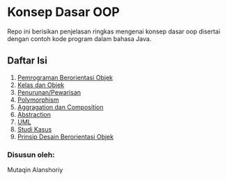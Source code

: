# Konsep Dasar OOP
Repo ini berisikan penjelasan ringkas mengenai konsep dasar oop disertai dengan contoh kode program dalam bahasa Java.

## Daftar Isi
1. [Pemrograman Berorientasi Objek](/01_oop/)
2. [Kelas dan Objek](/02_class_object/)
3. [Penurunan/Pewarisan](/03_inheritance/)
4. [Polymorphism](/04_polymorphism/)
5. [Aggragation dan Composition](/05_aggregation_composition/)
6. [Abstraction](/06_abstraction/)
7. [UML](/07_uml/)
8. [Studi Kasus](/08_studi_kasus/)
9. [Prinsip Desain Berorientasi Objek](/09_oo_design_principles/)
### Disusun oleh:
Mutaqin Alanshoriy